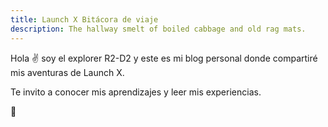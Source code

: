 ```yaml
---
title: Launch X Bitácora de viaje
description: The hallway smelt of boiled cabbage and old rag mats.
---
```


Hola ✌️  soy el explorer R2-D2 y este es mi blog personal donde compartiré mis aventuras de Launch X.

Te invito a conocer mis aprendizajes y leer mis experiencias.

🚀
